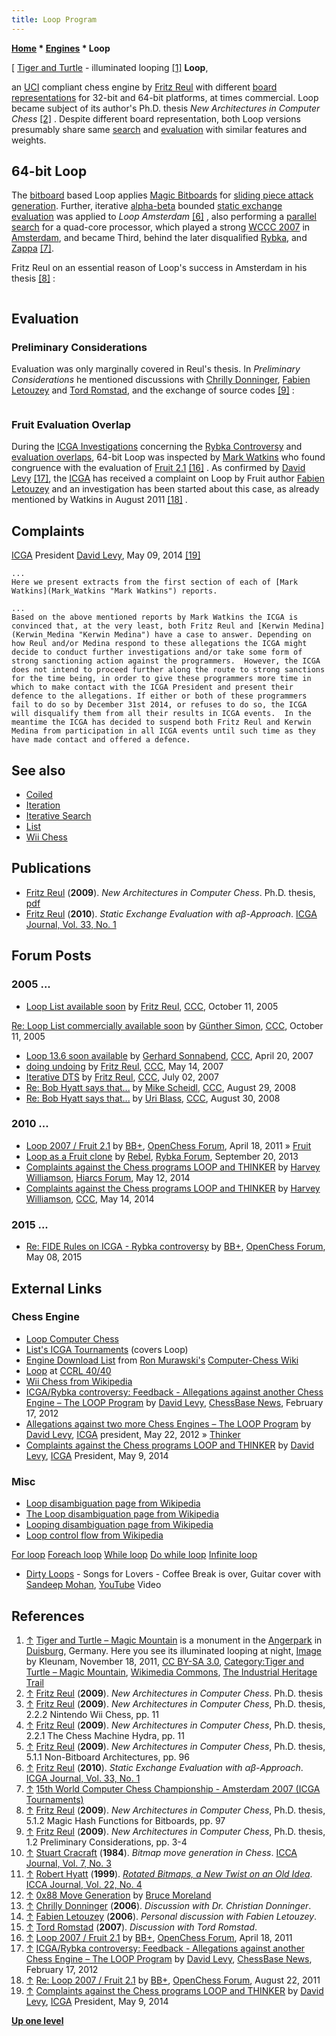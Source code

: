 ```yaml
---
title: Loop Program
---
```

**[Home](Home "Home") \* [Engines](Engines "Engines") \* Loop**



[ [Tiger and Turtle](https://en.wikipedia.org/wiki/Tiger_and_Turtle_%E2%80%93_Magic_Mountain) - illuminated looping <a id="cite-note-1" href="#cite-ref-1">[1]</a>
**Loop**,  

an [UCI](UCI "UCI") compliant chess engine by [Fritz Reul](Fritz_Reul "Fritz Reul") with different [board representations](Board_Representation "Board Representation") for 32-bit and 64-bit platforms, at times commercial. Loop became subject of its author's Ph.D. thesis *New Architectures in Computer Chess* <a id="cite-note-2" href="#cite-ref-2">[2]</a> . Despite different board representation, both Loop versions presumably share same [search](Search "Search") and [evaluation](Evaluation "Evaluation") with similar features and weights. 



## 64-bit Loop


The [bitboard](Bitboards "Bitboards") based Loop applies [Magic Bitboards](Magic_Bitboards "Magic Bitboards") for [sliding piece attack generation](Sliding_Piece_Attacks "Sliding Piece Attacks"). Further, iterative [alpha-beta](Alpha-Beta "Alpha-Beta") bounded [static exchange evaluation](Static_Exchange_Evaluation "Static Exchange Evaluation") was applied to *Loop Amsterdam* <a id="cite-note-6" href="#cite-ref-6">[6]</a> , also performing a [parallel search](Parallel_Search "Parallel Search") for a quad-core processor, which played a strong [WCCC 2007](WCCC_2007 "WCCC 2007") in [Amsterdam](https://en.wikipedia.org/wiki/Amsterdam), and became Third, behind the later disqualified [Rybka](Rybka "Rybka"), and [Zappa](Zappa "Zappa") <a id="cite-note-7" href="#cite-ref-7">[7]</a>.


Fritz Reul on an essential reason of Loop's success in Amsterdam in his thesis <a id="cite-note-8" href="#cite-ref-8">[8]</a> :




```C++A complete computer-chess architecture based on hash functions and magic multiplications for the examination of bitboards is implemented in the computerchess engine Loop Amsterdam. This engine was able to reach the 3rd place at the 15th World Computer-Chess Championship, Amsterdam (NL) 2007. An essential reason for the success of this 64-bit computer-chess engine was the use of highly sophisticated perfect hash functions and magic multipliers for the computation of compound bit-patterns (bitboards) via perfect hashing. 

```

## Evaluation


### Preliminary Considerations


Evaluation was only marginally covered in Reul's thesis. In *Preliminary Considerations* he mentioned discussions with [Chrilly Donninger](Chrilly_Donninger "Chrilly Donninger"), [Fabien Letouzey](Fabien_Letouzey "Fabien Letouzey") and [Tord Romstad](Tord_Romstad "Tord Romstad"), and the exchange of source codes <a id="cite-note-9" href="#cite-ref-9">[9]</a> :




```C++This thesis also does not aim at the explicit consideration of known computer-chess architectures, such as [Rotated Bitboards](Rotated_Bitboards "Rotated Bitboards") <a id="cite-note-10" href="#cite-ref-10">[10]</a> <a id="cite-note-11" href="#cite-ref-11">[11]</a> or the [0x88](0x88 "0x88") representation <a id="cite-note-12" href="#cite-ref-12">[12]</a>. Many a reference used in this thesis is not available in a scientifically elaborate form. This includes personal conversations with programmers <a id="cite-note-13" href="#cite-ref-13">[13]</a> <a id="cite-note-14" href="#cite-ref-14">[14]</a> <a id="cite-note-15" href="#cite-ref-15">[15]</a>, and the **exchange of source codes** as well as discussions via email. In this way the contents of this thesis can be regarded to be on a state-of the-art level of the research and development in the field of the computer-chess architectures. 

```

### Fruit Evaluation Overlap


During the [ICGA Investigations](ICGA_Investigations "ICGA Investigations") concerning the [Rybka Controversy](Rybka_Controversy "Rybka Controversy") and [evaluation overlaps](Evaluation_Overlap "Evaluation Overlap"), 64-bit Loop was inspected by [Mark Watkins](Mark_Watkins "Mark Watkins") who found congruence with the evaluation of [Fruit 2.1](Fruit "Fruit") <a id="cite-note-16" href="#cite-ref-16">[16]</a> . As confirmed by [David Levy](David_Levy "David Levy") <a id="cite-note-17" href="#cite-ref-17">[17]</a>, the [ICGA](ICGA "ICGA") has received a complaint on Loop by Fruit author [Fabien Letouzey](Fabien_Letouzey "Fabien Letouzey") and an investigation has been started about this case, as already mentioned by Watkins in August 2011 <a id="cite-note-18" href="#cite-ref-18">[18]</a> .




## Complaints


[ICGA](ICGA "ICGA") President [David Levy](David_Levy "David Levy"), May 09, 2014 <a id="cite-note-19" href="#cite-ref-19">[19]</a>




```C++The ICGA has received formal complaints against the Chess programs LOOP and [THINKER](Thinker "Thinker"), both of which have participated in the World Computer Chess Championship. LOOP was entered by Fritz Reul into the [2007 WCCC](WCCC_2007 "WCCC 2007") in Amsterdam. THINKER was entered into the [2010 WCCC](WCCC_2010 "WCCC 2010") in Kanazawa.
...
Here we present extracts from the first section of each of [Mark Watkins](Mark_Watkins "Mark Watkins") reports.

```


```C++**Loop**  “The version examined here is Loop 2007 (64-bit), which was released at approximately the same time as the WCCC. There is notable similarity to Fruit in the evaluation function (other components were not examined).”
...
Based on the above mentioned reports by Mark Watkins the ICGA is convinced that, at the very least, both Fritz Reul and [Kerwin Medina](Kerwin_Medina "Kerwin Medina") have a case to answer. Depending on how Reul and/or Medina respond to these allegations the ICGA might decide to conduct further investigations and/or take some form of strong sanctioning action against the programmers.  However, the ICGA does not intend to proceed further along the route to strong sanctions for the time being, in order to give these programmers more time in which to make contact with the ICGA President and present their defence to the allegations. If either or both of these programmers fail to do so by December 31st 2014, or refuses to do so, the ICGA will disqualify them from all their results in ICGA events.  In the meantime the ICGA has decided to suspend both Fritz Reul and Kerwin Medina from participation in all ICGA events until such time as they have made contact and offered a defence. 

```

## See also


* [Coiled](Coiled "Coiled")
* [Iteration](Iteration "Iteration")
* [Iterative Search](Iterative_Search "Iterative Search")
* [List](List_(Program) "List (Program)")
* [Wii Chess](Wii_Chess "Wii Chess")


## Publications


* [Fritz Reul](Fritz_Reul "Fritz Reul") (**2009**). *New Architectures in Computer Chess*. Ph.D. thesis, [pdf](https://pure.uvt.nl/ws/portalfiles/portal/1098572/Proefschrift_Fritz_Reul_170609.pdf)
* [Fritz Reul](Fritz_Reul "Fritz Reul") (**2010**). *Static Exchange Evaluation with αβ-Approach*. [ICGA Journal, Vol. 33, No. 1](ICGA_Journal#33_1 "ICGA Journal")


## Forum Posts


### 2005 ...


* [Loop List available soon](https://www.stmintz.com/ccc/index.php?id=455003) by [Fritz Reul](Fritz_Reul "Fritz Reul"), [CCC](CCC "CCC"), October 11, 2005


 [Re: Loop List commercially available soon](https://www.stmintz.com/ccc/index.php?id=455043) by [Günther Simon](G%C3%BCnther_Simon "Günther Simon"), [CCC](CCC "CCC"), October 11, 2005
* [Loop 13.6 soon available](http://www.talkchess.com/forum/viewtopic.php?t=13270) by [Gerhard Sonnabend](index.php?title=Gerhard_Sonnabend&action=edit&redlink=1 "Gerhard Sonnabend (page does not exist)"), [CCC](CCC "CCC"), April 20, 2007
* [doing undoing](http://www.talkchess.com/forum/viewtopic.php?t=13764) by [Fritz Reul](Fritz_Reul "Fritz Reul"), [CCC](CCC "CCC"), May 14, 2007
* [Iterative DTS](http://www.talkchess.com/forum/viewtopic.php?t=14832) by [Fritz Reul](Fritz_Reul "Fritz Reul"), [CCC](CCC "CCC"), July 02, 2007
* [Re: Bob Hyatt says that...](http://www.talkchess.com/forum/viewtopic.php?topic_view=threads&p=213390&t=23375) by [Mike Scheidl](index.php?title=Michael_Scheidl&action=edit&redlink=1 "Michael Scheidl (page does not exist)"), [CCC](CCC "CCC"), August 29, 2008
* [Re: Bob Hyatt says that...](http://www.talkchess.com/forum/viewtopic.php?topic_view=threads&p=213593&t=23375) by [Uri Blass](Uri_Blass "Uri Blass"), [CCC](CCC "CCC"), August 30, 2008


### 2010 ...


* [Loop 2007 / Fruit 2.1](http://www.open-chess.org/viewtopic.php?f=5&t=1353) by [BB+](Mark_Watkins "Mark Watkins"), [OpenChess Forum](Computer_Chess_Forums "Computer Chess Forums"), April 18, 2011 » [Fruit](Fruit "Fruit")
* [Loop as a Fruit clone](http://rybkaforum.net/cgi-bin/rybkaforum/topic_show.pl?tid=27681) by [Rebel](Ed_Schroder "Ed Schroder"), [Rybka Forum](Computer_Chess_Forums "Computer Chess Forums"), September 20, 2013
* [Complaints against the Chess programs LOOP and THINKER](http://hiarcs.net/forums/viewtopic.php?t=6707) by [Harvey Williamson](Harvey_Williamson "Harvey Williamson"), [Hiarcs Forum](Computer_Chess_Forums "Computer Chess Forums"), May 12, 2014
* [Complaints against the Chess programs LOOP and THINKER](http://www.talkchess.com/forum/viewtopic.php?t=52325) by [Harvey Williamson](Harvey_Williamson "Harvey Williamson"), [CCC](CCC "CCC"), May 14, 2014


### 2015 ...


* [Re: FIDE Rules on ICGA - Rybka controversy](http://www.open-chess.org/viewtopic.php?f=3&t=2808&start=81) by [BB+](Mark_Watkins "Mark Watkins"), [OpenChess Forum](Computer_Chess_Forums "Computer Chess Forums"), May 08, 2015


## External Links


### Chess Engine


* [Loop Computer Chess](https://www.loopchess.com/)
* [List's ICGA Tournaments](https://www.game-ai-forum.org/icga-tournaments/program.php?id=123) (covers Loop)
* [Engine Download List](http://www.computer-chess.org/doku.php?id=computer_chess:wiki:download:engine_download_list) from [Ron Murawski's](Ron_Murawski "Ron Murawski") [Computer-Chess Wiki](http://computer-chess.org/doku.php?id=home)
* [Loop](http://www.computerchess.org.uk/ccrl/4040/cgi/compare_engines.cgi?family=Loop-List&print=Rating+list&print=Results+table&print=LOS+table&print=Ponder+hit+table&print=Eval+difference+table&print=Comopp+gamenum+table&print=Overlap+table&print=Score+with+common+opponents) at [CCRL 40/40](CCRL "CCRL")
* [Wii Chess from Wikipedia](https://en.wikipedia.org/wiki/Wii_Chess)
* [ICGA/Rybka controversy: Feedback - Allegations against another Chess Engine – The LOOP Program](https://en.chessbase.com/post/icga-rybka-controversy-feedback) by [David Levy](David_Levy "David Levy"), [ChessBase News](ChessBase "ChessBase"), February 17, 2012
* [Allegations against two more Chess Engines – The LOOP Program](https://icga.org/?p=354) by [David Levy](David_Levy "David Levy"), [ICGA](ICGA "ICGA") president, May 22, 2012 » [Thinker](Thinker "Thinker")
* [Complaints against the Chess programs LOOP and THINKER](https://icga.org/?p=919) by [David Levy](David_Levy "David Levy"), [ICGA](ICGA "ICGA") President, May 9, 2014


### Misc


* [Loop disambiguation page from Wikipedia](https://en.wikipedia.org/wiki/Loop)
* [The Loop disambiguation page from Wikipedia](https://en.wikipedia.org/wiki/The_Loop)
* [Looping disambiguation page from Wikipedia](https://en.wikipedia.org/wiki/Looping)
* [Loop control flow from Wikipedia](https://en.wikipedia.org/wiki/Control_flow#Loops)


 [For loop](https://en.wikipedia.org/wiki/For_loop)
 [Foreach loop](https://en.wikipedia.org/wiki/Foreach_loop)
 [While loop](https://en.wikipedia.org/wiki/While_loop)
 [Do while loop](https://en.wikipedia.org/wiki/Do_while_loop)
 [Infinite loop](https://en.wikipedia.org/wiki/Infinite_loop)
* [Dirty Loops](https://en.wikipedia.org/wiki/Dirty_Loops) - Songs for Lovers - Coffee Break is over, Guitar cover with [Sandeep Mohan](Category:Sandeep_Mohan "Category:Sandeep Mohan"), [YouTube](https://en.wikipedia.org/wiki/YouTube) Video


 
## References


1. <a id="cite-ref-1" href="#cite-note-1">↑</a> [Tiger and Turtle – Magic Mountain](https://en.wikipedia.org/wiki/Tiger_and_Turtle_%E2%80%93_Magic_Mountain) is a monument in the [Angerpark](https://de.wikipedia.org/wiki/Angerpark) in [Duisburg](https://en.wikipedia.org/wiki/Duisburg), Germany. Here you see its illuminated looping at night, [Image](https://commons.wikimedia.org/wiki/File:Tigerandturtle.jpg) by Kleunam, November 18, 2011, [CC BY-SA 3.0](https://creativecommons.org/licenses/by-sa/3.0/), [Category:Tiger and Turtle – Magic Mountain](https://commons.wikimedia.org/wiki/Category:Tiger_and_Turtle_%E2%80%93_Magic_Mountain), [Wikimedia Commons](https://en.wikipedia.org/wiki/Wikimedia_Commons), [The Industrial Heritage Trail](Category:Industrial_Heritage_Trail "Category:Industrial Heritage Trail")
2. <a id="cite-ref-2" href="#cite-note-2">↑</a> [Fritz Reul](Fritz_Reul "Fritz Reul") (**2009**). *New Architectures in Computer Chess*. Ph.D. thesis
3. <a id="cite-ref-3" href="#cite-note-3">↑</a> [Fritz Reul](Fritz_Reul "Fritz Reul") (**2009**). *New Architectures in Computer Chess*, Ph.D. thesis, 2.2.2 Nintendo Wii Chess, pp. 11
4. <a id="cite-ref-4" href="#cite-note-4">↑</a> [Fritz Reul](Fritz_Reul "Fritz Reul") (**2009**). *New Architectures in Computer Chess*, Ph.D. thesis, 2.2.1 The Chess Machine Hydra, pp. 11
5. <a id="cite-ref-5" href="#cite-note-5">↑</a> [Fritz Reul](Fritz_Reul "Fritz Reul") (**2009**). *New Architectures in Computer Chess*, Ph.D. thesis, 5.1.1 Non-Bitboard Architectures, pp. 96
6. <a id="cite-ref-6" href="#cite-note-6">↑</a> [Fritz Reul](Fritz_Reul "Fritz Reul") (**2010**). *Static Exchange Evaluation with αβ-Approach*. [ICGA Journal, Vol. 33, No. 1](ICGA_Journal#33_1 "ICGA Journal")
7. <a id="cite-ref-7" href="#cite-note-7">↑</a> [15th World Computer Chess Championship - Amsterdam 2007 (ICGA Tournaments)](https://www.game-ai-forum.org/icga-tournaments/tournament.php?id=173)
8. <a id="cite-ref-8" href="#cite-note-8">↑</a> [Fritz Reul](Fritz_Reul "Fritz Reul") (**2009**). *New Architectures in Computer Chess*, Ph.D. thesis, 5.1.2 Magic Hash Functions for Bitboards, pp. 97
9. <a id="cite-ref-9" href="#cite-note-9">↑</a> [Fritz Reul](Fritz_Reul "Fritz Reul") (**2009**). *New Architectures in Computer Chess*, Ph.D. thesis, 1.2 Preliminary Considerations, pp. 3-4
10. <a id="cite-ref-10" href="#cite-note-10">↑</a> [Stuart Cracraft](Stuart_Cracraft "Stuart Cracraft") (**1984**). *Bitmap move generation in Chess*. [ICCA Journal, Vol. 7, No. 3](ICGA_Journal#7_3 "ICGA Journal")
11. <a id="cite-ref-11" href="#cite-note-11">↑</a> [Robert Hyatt](Robert_Hyatt "Robert Hyatt") (**1999**). *[Rotated Bitmaps, a New Twist on an Old Idea](http://www.cis.uab.edu/hyatt/bitmaps.html)*. [ICCA Journal, Vol. 22, No. 4](ICGA_Journal#22_4 "ICGA Journal")
12. <a id="cite-ref-12" href="#cite-note-12">↑</a> [0x88 Move Generation](http://web.archive.org/web/20070716111804/www.brucemo.com/compchess/programming/0x88.htm) by [Bruce Moreland](Bruce_Moreland "Bruce Moreland")
13. <a id="cite-ref-13" href="#cite-note-13">↑</a> [Chrilly Donninger](Chrilly_Donninger "Chrilly Donninger") (**2006**). *Discussion with Dr. Christian Donninger*.
14. <a id="cite-ref-14" href="#cite-note-14">↑</a> [Fabien Letouzey](Fabien_Letouzey "Fabien Letouzey") (**2006**). *Personal discussion with Fabien Letouzey*.
15. <a id="cite-ref-15" href="#cite-note-15">↑</a> [Tord Romstad](Tord_Romstad "Tord Romstad") (**2007**). *Discussion with Tord Romstad*.
16. <a id="cite-ref-16" href="#cite-note-16">↑</a> [Loop 2007 / Fruit 2.1](http://www.open-chess.org/viewtopic.php?f=5&t=1353) by [BB+](Mark_Watkins "Mark Watkins"), [OpenChess Forum](Computer_Chess_Forums "Computer Chess Forums"), April 18, 2011
17. <a id="cite-ref-17" href="#cite-note-17">↑</a> [ICGA/Rybka controversy: Feedback - Allegations against another Chess Engine – The LOOP Program](https://en.chessbase.com/post/icga-rybka-controversy-feedback) by [David Levy](David_Levy "David Levy"), [ChessBase News](ChessBase "ChessBase"), February 17, 2012
18. <a id="cite-ref-18" href="#cite-note-18">↑</a> [Re: Loop 2007 / Fruit 2.1](http://www.open-chess.org/viewtopic.php?f=5&t=1353#p13794) by [BB+](Mark_Watkins "Mark Watkins"), [OpenChess Forum](Computer_Chess_Forums "Computer Chess Forums"), August 22, 2011
19. <a id="cite-ref-19" href="#cite-note-19">↑</a> [Complaints against the Chess programs LOOP and THINKER](https://icga.org/?p=919) by [David Levy](David_Levy "David Levy"), [ICGA](ICGA "ICGA") President, May 9, 2014

**[Up one level](Engines "Engines")**







 
